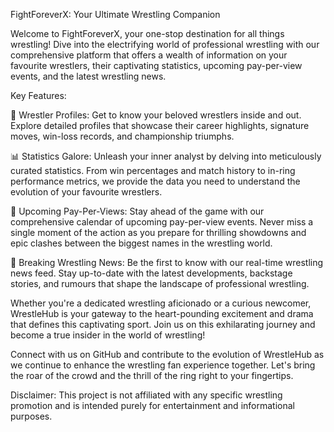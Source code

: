 FightForeverX: Your Ultimate Wrestling Companion

Welcome to FightForeverX, your one-stop destination for all things wrestling! Dive into the electrifying world of professional wrestling with our comprehensive platform that offers a wealth of information on your favourite wrestlers, their captivating statistics, upcoming pay-per-view events, and the latest wrestling news.

Key Features:

🤼 Wrestler Profiles: Get to know your beloved wrestlers inside and out. Explore detailed profiles that showcase their career highlights, signature moves, win-loss records, and championship triumphs.

📊 Statistics Galore: Unleash your inner analyst by delving into meticulously curated statistics. From win percentages and match history to in-ring performance metrics, we provide the data you need to understand the evolution of your favourite wrestlers.

📅 Upcoming Pay-Per-Views: Stay ahead of the game with our comprehensive calendar of upcoming pay-per-view events. Never miss a single moment of the action as you prepare for thrilling showdowns and epic clashes between the biggest names in the wrestling world.

📰 Breaking Wrestling News: Be the first to know with our real-time wrestling news feed. Stay up-to-date with the latest developments, backstage stories, and rumours that shape the landscape of professional wrestling.

Whether you're a dedicated wrestling aficionado or a curious newcomer, WrestleHub is your gateway to the heart-pounding excitement and drama that defines this captivating sport. Join us on this exhilarating journey and become a true insider in the world of wrestling!

Connect with us on GitHub and contribute to the evolution of WrestleHub as we continue to enhance the wrestling fan experience together. Let's bring the roar of the crowd and the thrill of the ring right to your fingertips.

Disclaimer: This project is not affiliated with any specific wrestling promotion and is intended purely for entertainment and informational purposes.